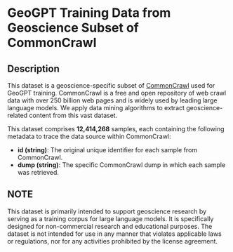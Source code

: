 # GeoGPT Training Data from Geoscience Subset of CommonCrawl

## Description

This dataset is a geoscience-specific subset of [CommonCrawl](https://commoncrawl.org/) used for GeoGPT training. CommonCrawl is a free and open repository of web crawl data with over 250 billion web pages and is widely used by leading large language models. We apply data mining algorithms to extract geoscience-related content from this vast dataset.


This dataset comprises **12,414,268** samples, each containing the following metadata to trace the data source within CommonCrawl:

- **id (string)**: The original unique identifier for each sample from CommonCrawl.
- **dump (string)**: The specific CommonCrawl dump in which each sample was retrieved.



## NOTE
This dataset is primarily intended to support geoscience research by serving as a training corpus for large language models. It is specifically designed for non-commercial research and educational purposes. The dataset is not intended for use in any manner that violates applicable laws or regulations, nor for any activities prohibited by the license agreement. 

